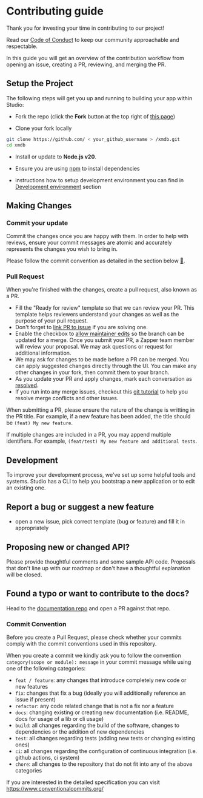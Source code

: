 # Contributing guide

Thank you for investing your time in contributing to our project!

Read our [Code of Conduct](./CODE_OF_CONDUCT.md) to keep our community approachable and respectable.

In this guide you will get an overview of the contribution workflow from opening an issue, creating a PR, reviewing, and merging the PR.

## Setup the Project

The following steps will get you up and running to building your app within Studio:

- Fork the repo (click the **Fork** button at the top right of
  [this page](https://github.com/enesdir/xmdb))

- Clone your fork locally

```sh
git clone https://github.com/ < your_github_username > /xmdb.git
cd xmdb
```

- Install or update to **Node.js v20**.

- Ensure you are using [npm](http://npmjs.com) to install dependencies

- instructions how to setup development environment you can find in [Development environment](https://github.com/enesdir/xmdb/#installation--usage) section

## Making Changes

### Commit your update

Commit the changes once you are happy with them. In order to help with reviews, ensure your commit messages are atomic
and accurately represents the changes you wish to bring in.

Please follow the commit convention as detailed in the section below [🔗](./CONTRIBUTING.md#commit-convention).

### Pull Request

When you're finished with the changes, create a pull request, also known as a PR.

- Fill the "Ready for review" template so that we can review your PR. This template helps reviewers understand your changes as well as the purpose of your pull request.
- Don't forget to [link PR to issue](https://docs.github.com/en/issues/tracking-your-work-with-issues/linking-a-pull-request-to-an-issue) if you are solving one.
- Enable the checkbox to [allow maintainer edits](https://docs.github.com/en/github/collaborating-with-issues-and-pull-requests/allowing-changes-to-a-pull-request-branch-created-from-a-fork) so the branch can be updated for a merge.
  Once you submit your PR, a Zapper team member will review your proposal. We may ask questions or request for additional information.
- We may ask for changes to be made before a PR can be merged. You can apply suggested changes directly through the UI. You can make any other changes in your fork, then commit them to your branch.
- As you update your PR and apply changes, mark each conversation as [resolved](https://docs.github.com/en/github/collaborating-with-issues-and-pull-requests/commenting-on-a-pull-request#resolving-conversations).
- If you run into any merge issues, checkout this [git tutorial](https://lab.github.com/githubtraining/managing-merge-conflicts) to help you resolve merge conflicts and other issues.

When submitting a PR, please ensure the nature of the change is writting in the PR title. For example,
if a new feature has been added, the title should be `(feat) My new feature`.

If multiple changes are included in a PR, you may append multiple identifiers. For example,
`(feat/test) My new feature and additional tests`.

## Development

To improve your development process, we've set up some helpful tools and systems. Studio has a CLI
to help you bootstrap a new application or to edit an existing one.

## Report a bug or suggest a new feature

- open a new issue, pick correct template (bug or feature) and fill it in appropriately

## Proposing new or changed API?

Please provide thoughtful comments and some sample API code. Proposals that
don't line up with our roadmap or don't have a thoughtful explanation will be
closed.

## Found a typo or want to contribute to the docs?

Head to the [documentation repo](https://github.com/enesdir/xmdb) and open a PR against
that repo.

### Commit Convention

Before you create a Pull Request, please check whether your commits comply with
the commit conventions used in this repository.

When you create a commit we kindly ask you to follow the convention
`category(scope or module): message` in your commit message while using one of
the following categories:

- `feat / feature`: any changes that introduce completely new code or new
  features
- `fix`: changes that fix a bug (ideally you will additionally reference an
  issue if present)
- `refactor`: any code related change that is not a fix nor a feature
- `docs`: changing existing or creating new documentation (i.e. README, docs for
  usage of a lib or cli usage)
- `build`: all changes regarding the build of the software, changes to
  dependencies or the addition of new dependencies
- `test`: all changes regarding tests (adding new tests or changing existing
  ones)
- `ci`: all changes regarding the configuration of continuous integration (i.e.
  github actions, ci system)
- `chore`: all changes to the repository that do not fit into any of the above
  categories

If you are interested in the detailed specification you can visit
<https://www.conventionalcommits.org/>
